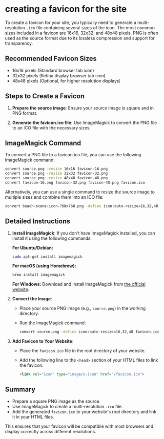 # creating a favicon for the site

To create a favicon for your site, you typically need to generate a multi-resolution `.ico` file containing several sizes of the icon. The most common sizes included in a favicon are 16x16, 32x32, and 48x48 pixels. PNG is often used as the source format due to its lossless compression and support for transparency.

## Recommended Favicon Sizes

- 16x16 pixels (Standard browser tab icon)
- 32x32 pixels (Retina display browser tab icon)
- 48x48 pixels (Optional, for higher resolution displays)

## Steps to Create a Favicon

1. **Prepare the source image**: Ensure your source image is square and in PNG format.

2. **Generate the favicon.ico file**: Use ImageMagick to convert the PNG file to an ICO file with the necessary sizes.

## ImageMagick Command

To convert a PNG file to a favicon.ico file, you can use the following ImageMagick command:

```bash
convert source.png -resize 16x16 favicon-16.png
convert source.png -resize 32x32 favicon-32.png
convert source.png -resize 48x48 favicon-48.png
convert favicon-16.png favicon-32.png favicon-48.png favicon.ico
```

Alternatively, you can use a single command to resize the source image to multiple sizes and combine them into an ICO file:

```bash
convert beach-scene-icon-768x768.png -define icon:auto-resize=16,32,48 favicon.ico
```

## Detailed Instructions

1. **Install ImageMagick**: If you don't have ImageMagick installed, you can install it using the following commands:

   **For Ubuntu/Debian:**
   ```bash
   sudo apt-get install imagemagick
   ```

   **For macOS (using Homebrew):**
   ```bash
   brew install imagemagick
   ```

   **For Windows:**
   Download and install ImageMagick from [the official website](https://imagemagick.org/script/download.php).

2. **Convert the Image**:
   - Place your source PNG image (e.g., `source.png`) in the working directory.
   - Run the ImageMagick command:

     ```bash
     convert source.png -define icon:auto-resize=16,32,48 favicon.ico
     ```

3. **Add Favicon to Your Website**:
   - Place the `favicon.ico` file in the root directory of your website.
   - Add the following line to the `<head>` section of your HTML files to link the favicon:

     ```html
     <link rel="icon" type="image/x-icon" href="/favicon.ico">
     ```

## Summary

- Prepare a square PNG image as the source.
- Use ImageMagick to create a multi-resolution `.ico` file.
- Add the generated `favicon.ico` to your website's root directory and link it in your HTML files.

This ensures that your favicon will be compatible with most browsers and display correctly across different resolutions.